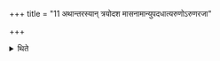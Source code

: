 +++
title = "11 अथान्तरस्यान् त्रयोदश मासनामान्युपदधात्यरुणोऽरुणरजा"

+++

<details><summary>थिते</summary>

अथान्तरस्यां त्रयोदश मासनामान्युपदधात्यरुणोऽरुणरजा इति ११
</details>
